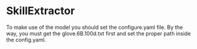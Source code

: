 # SkillExtractor

To make use of the model you should set the configure.yaml file. By the way, you must get the glove.6B.100d.txt first and set the proper path inside the config.yaml.